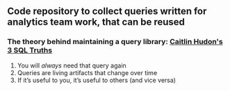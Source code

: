 ## Code repository to collect queries written for analytics team work, that can be reused
### The theory behind maintaining a query library: [Caitlin Hudon's 3 SQL Truths](https://caitlinhudon.com/2018/11/28/git-sql-together/)
 1. You will *always* need that query again
 2. Queries are living artifacts that change over time
 3. If it’s useful to you, it’s useful to others (and vice versa)
 
